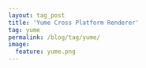 ```yaml
---
layout: tag_post
title: 'Yume Cross Platform Renderer'
tag: yume
permalink: /blog/tag/yume/
image:
  feature: yume.png
---
```


